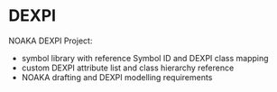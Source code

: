 # DEXPI

NOAKA DEXPI Project:
- symbol library with reference Symbol ID and DEXPI class mapping
- custom DEXPI attribute list and class hierarchy reference
- NOAKA drafting and DEXPI modelling requirements
